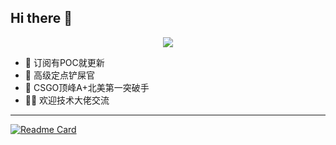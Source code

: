## Hi there 👋

<p align="center">
<img src="https://capsule-render.vercel.app/api?type=waving&color=timeGradient&height=300&&section=header&text=intimatep&fontSize=90&fontAlign=50&fontAlignY=30&desc=脚本小子安全屋&descAlign=50&descSize=30&descAlignY=60&animation=twinkling" />
</p>


- 🔭 订阅有POC就更新
- 🌱 高级定点铲屎官
- 🤔 CSGO顶峰A+北美第一突破手
- 💁‍♂️ 欢迎技术大佬交流

---
</details>

[![Readme Card](https://github-readme-stats.vercel.app/api/pin/?username=anuraghazra&repo=github-readme-stats)](https://github.com/anuraghazra/github-readme-stats)

